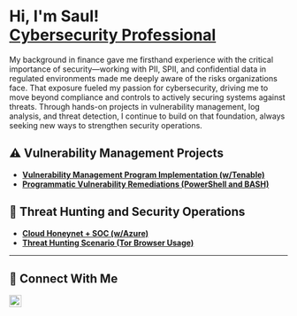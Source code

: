 <h1>Hi, I'm Saul! <br/><a href="https://linkedin.com/in/saul-villanueva-sosa">Cybersecurity Professional</a></h1>

My background in finance gave me firsthand experience with the critical importance of security—working with PII, SPII, and confidential data in regulated environments made me deeply aware of the risks organizations face. That exposure fueled my passion for cybersecurity, driving me to move beyond compliance and controls to actively securing systems against threats. Through hands-on projects in vulnerability management, log analysis, and threat detection, I continue to build on that foundation, always seeking new ways to strengthen security operations.


## ⚠️ Vulnerability Management Projects

- **[Vulnerability Management Program Implementation (w/Tenable)](https://github.com/saulsosa1/Vulnerability-Management-Program)**
- **[Programmatic Vulnerability Remediations (PowerShell and BASH)](https://github.com/joshcybertest/programmatic-vulnerability-remediations)**

## 🚨 Threat Hunting and Security Operations

- **[Cloud Honeynet + SOC (w/Azure)](https://github.com/joshmadakor0/threat-hunting-scenario-tor)**
- **[Threat Hunting Scenario (Tor Browser Usage)](https://github.com/joshmadakor0/threat-hunting-scenario-tor)**

<hr/>

## 🤳 Connect With Me


[<img align="left" alt="___________ | LinkedIn" width="22px" src="https://cdn.jsdelivr.net/npm/simple-icons@v3/icons/linkedin.svg" />][linkedin]


[linkedin]: https://linkedin.com/in/saul-villanueva-sosa

<!--
<img width="35" alt="image" src="https://github.com/user-attachments/assets/2f41c7cd-5ea8-4475-b451-a37161b6c3fb"> 
<img width="35" alt="image" src="https://github.com/user-attachments/assets/77649969-9910-4994-8b96-74a116cfb2a8">
-->
